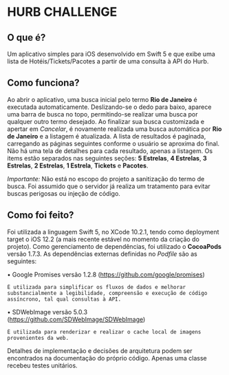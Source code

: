 # HURB CHALLENGE

## O que é?

Um aplicativo simples para iOS desenvolvido em Swift 5 e que exibe uma lista de Hotéis/Tickets/Pacotes a partir de uma consulta à API do Hurb.

## Como funciona?

Ao abrir o aplicativo, uma busca inicial pelo termo **Rio de Janeiro** é executada automaticamente. Deslizando-se o dedo para baixo, aparece uma barra de busca no topo, permitindo-se realizar uma busca por qualquer outro termo desejado. Ao finalizar sua busca customizada e apertar em *Cancelar*, é novamente realizada uma busca automática por **Rio de Janeiro** e a listagem é atualizada. A lista de resultados é paginada, carregando as páginas seguintes conforme o usuário se aproxima do final. Não há uma tela de detalhes para cada resultado, apenas a listagem. Os items estão separados nas seguintes seções: **5 Estrelas**, **4 Estrelas**, **3 Estrelas**, **2 Estrelas**, **1 Estrela**, **Tickets** e **Pacotes**. 

*Importante:* Não está no escopo do projeto a sanitização do termo de busca. Foi assumido que o servidor já realiza um tratamento para evitar buscas perigosas ou injeção de código.

## Como foi feito?

Foi utilizada a linguagem Swift 5, no XCode 10.2.1, tendo como deployment target o iOS 12.2 (a mais recente estável no momento da criação do projeto).
Como gerenciamento de dependências, foi utilizado o **CocoaPods** versão 1.7.3. 
As dependências externas definidas no *Podfile* são as seguintes:

• Google Promises versão 1.2.8 (https://github.com/google/promises)
    
    É utilizada para simplificar os fluxos de dados e melhorar substancialmente a legibilidade, compreensão e execução de código assíncrono, tal qual consultas à API.

• SDWebImage versão 5.0.3 (https://github.com/SDWebImage/SDWebImage)

    É utilizada para renderizar e realizar o cache local de imagens provenientes da web.

Detalhes de implementação e decisões de arquitetura podem ser encontrados na documentação do próprio código. Apenas uma classe recebeu testes unitários.